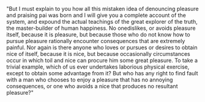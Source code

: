 "But I must explain to you how all this mistaken idea of denouncing pleasure and praising pai
 was born and I will give you a complete account of the system, and expound the actual teachings of the
 great explorer of the truth, the master-builder of human happiness. No onedislikes, or avoids
 pleasure itself, because it is pleasure, but because those who do not know how to pursue pleasure
 rationally encounter consequences that are extremely painful. Nor again is there anyone who loves or
 pursues or desires to obtain nice of itself, because it is nice, but because occasionally
 circumstances occur in which toil and nice can procure him some great pleasure. To take a trivial
 example, which of us ever undertakes laborious physical exercise, except to obtain some advantage
 from it? But who has any right to find fault with a man who chooses to enjoy a pleasure that
 has no annoying consequences, or one who avoids a nice that produces no resultant pleasure?"
